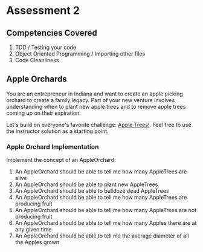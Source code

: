 # Assessment 2

## Competencies Covered
1. TDD / Testing your code
2. Object Oriented Programming / Importing other files
3. Code Cleanliness

## Apple Orchards
You are an entrepreneur in Indiana and want to create an apple picking orchard to create a family legacy. Part of your new venture involves understanding when to plant new apple trees and to remove apple trees coming up on their expiration.

Let's build on everyone's favorite challenge: [Apple Trees!](https://github.com/mikeplatoon/apple-trees). Feel free to use the instructor solution as a starting point.

### Apple Orchard Implementation
Implement the concept of an AppleOrchard:

1. An AppleOrchard should be able to tell me how many AppleTrees are alive
2. An AppleOrchard should be able to plant new AppleTrees
3. An AppleOrchard should be able to bulldoze dead AppleTrees
4. An AppleOrchard should be able to tell me how many AppleTrees are producing fruit
5. An AppleOrchard should be able to tell me how many AppleTrees are not producing fruit
6. An AppleOrchard should be able to tell me how many Apples there are at any given time
7. An AppleOrchard should be able to tell me the average diameter of all the Apples grown
